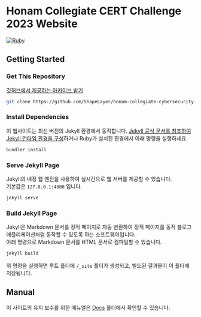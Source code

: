 # Honam Collegiate CERT Challenge 2023 Website
[![Ruby](https://img.shields.io/badge/Ruby->=2.7.5-CC342D?logo=ruby&logoColor=white)]()

## Getting Started
### Get This Repository
[깃허브에서 제공하는 아카이브 받기](https://github.com/ShapeLayer/honam-collegiate-cybersecurity-conference-2023/archive/refs/heads/main.zip)

```sh
git clone https://github.com/ShapeLayer/honam-collegiate-cybersecurity-conference-2023.git
```

### Install Dependencies
이 웹사이트는 최신 버전의 Jekyll 환경에서 동작합니다. [Jekyll 공식 문서를 참조하여 Jekyll 런타임 환경을 구성](https://jekyllrb.com/docs/)하거나 Ruby가 설치된 환경에서 아래 명령을 실행하세요.

```sh
bundler install
```

### Serve Jekyll Page
Jekyll의 내장 웹 엔진을 사용하여 실시간으로 웹 서버를 제공할 수 있습니다.  
기본값은 `127.0.0.1:4000` 입니다.

```sh
jekyll serve
```

### Build Jekyll Page
Jekyll은 Markdown 문서를 정적 페이지로 자동 변환하여 정적 페이지를 동적 블로그 애플리케이션처럼 동작할 수 있도록 하는 소프트웨어입니다.  
아래 명령으로 Markdown 문서를 HTML 문서로 컴파일할 수 있습니다.

```sh
jekyll build
```

위 명령을 실행하면 루트 폴더에 `/_site` 폴더가 생성되고, 빌드된 결과물이 이 폴더에 저장됩니다.  

## Manual
이 사이트의 유지 보수를 위한 메뉴얼은 [Docs](./docs/) 폴더에서 확인할 수 있습니다.
